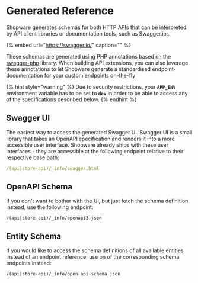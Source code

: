 # Generated Reference

Shopware generates schemas for both HTTP APIs that can be interpreted by API client libraries or documentation tools, such as Swagger.io:.

<!-- markdown-link-check-disable-next-line -->
{% embed url="https://swagger.io/" caption="" %}

These schemas are generated using PHP annotations based on the [swagger-php](https://github.com/zircote/swagger-php) library. When building API extensions, you can also leverage these annotations to let Shopware generate a standardised endpoint-documentation for your custom endpoints on-the-fly

{% hint style="warning" %}
Due to security restrictions, your **`APP_ENV`** environment variable has to be set to **`dev`** in order to be able to access any of the specifications described below.
{% endhint %}

## Swagger UI

The easiest way to access the generated Swagger UI. Swagger UI is a small library that takes an OpenAPI specification and renders it into a more accessible user interface. Shopware already ships with these user interfaces - they are accessible at the following endpoint relative to their respective base path:

```yaml
/(api|store-api)/_info/swagger.html
```

## OpenAPI Schema

If you don't want to bother with the UI, but just fetch the schema definition instead, use the following endpoint:

```text
/(api|store-api)/_info/openapi3.json
```

## Entity Schema

If you would like to access the schema definitions of all available entities instead of an endpoint reference, use on of the corresponding schema endpoints instead:

```text
/(api|store-api)/_info/open-api-schema.json
```

